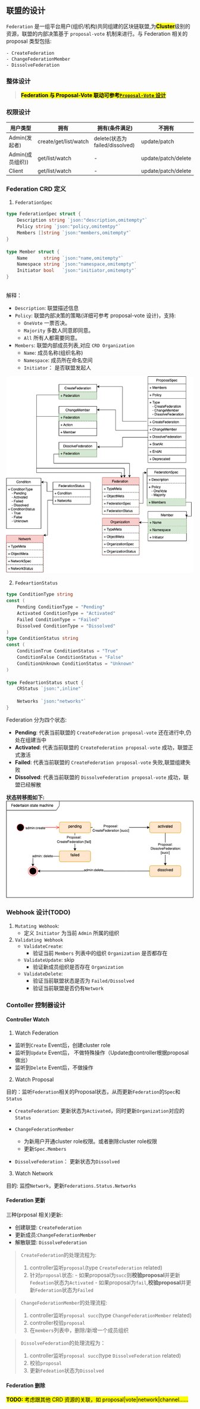 ## **联盟的设计**

`Federation` 是一组平台用户(组织/机构)共同组建的区块链联盟,为<mark>**Cluster**</mark>级别的资源，联盟的内部决策基于 `proposal-vote` 机制来进行。与 Federation 相关的 proposal 类型包括:

```
- CreateFederation  
- ChangeFederationMember  
- DissolveFederation  
```

### **整体设计**

> <mark>**Federation 与 Proposal-Vote 联动可参考[`Proposal-Vote` 设计](proposal-vote-design.md)**</mark>

### **权限设计**

| 用户类型         | 拥有                  | 拥有(条件满足)                  | 不拥有              |
| ---------------- | --------------------- | ------------------------------- | ------------------- |
| Admin(发起者)    | create/get/list/watch | delete(状态为 failed/dissolved) | update/patch        |
| Admin(成员组织)) | get/list/watch        | -                               | update/patch/delete |
| Client           | get/list/watch        | -                               | update/patch/delete |

### Federation CRD 定义

1. `FederationSpec`

```go
type FederationSpec struct {
    Description string `json:"description,omitempty"`
    Policy string `json:"policy,omitemtpy"` 
    Members []string `json:"members,omitempty"`  
}

type Member struct {
	Name      string `json:"name,omitempty"`
	Namespace string `json:"namespace,omitempty"`
	Initiator bool   `json:"initiator,omitempty"`
}
 
```

解释：

- `Description`: 联盟描述信息
- `Policy`: 联盟内部决策的策略(详细可参考 proposal-vote 设计)，支持:
  - `OneVote`  一票否决。
  - `Majority` 多数人同意即同意。
  - `All` 所有人都需要同意。
- `Members`: 联盟内部成员列表,对应 `CRD Organization`
  - `Name`: 成员名称(组织名称)
  - `Namespace`:  成员所在命名空间
  - `Initiator`： 是否联盟发起人 

![Federation-Proposal-Vote](./images/federation-crd.png)

2. `FedeartionStatus`

```go
type ConditionType string
const (
    Pending ConditionType = "Pending"
    Activated ConditionType = "Activated"
    Failed ConditionType = "Failed"
    Dissolved ConditionType = "Dissolved"
)
type ConditionStatus string
const (
    ConditionTrue ConditionStatus = "True"
    ConditionFalse ConditionStatus = "False"
    ConditionUnknown ConditionStatus = "Unknown"
)

type FedeartionStatus stuct {
    CRStatus `json:",inline"`

    Networks `json:"networks"`
}

```

Federation 分为四个状态:

- **Pending**: 代表当前联盟的 `CreateFederation proposal-vote` 还在进行中,仍处在组建当中
- **Activated**: 代表当前联盟的 `CreateFederation proposal-vote` 成功，联盟正式激活
- **Failed**: 代表当前联盟的 `CreateFederation proposal-vote` 失败,联盟组建失败
- **Dissolved**: 代表当前联盟的 `DissolveFederation proposal-vote` 成功，联盟已经解散

**状态转移图如下:**
![federation-state-transition](./images/federation-state-transition.png)

### **Webhook 设计**(TODO)

1. `Mutating Webhook`:
   - 定义 `Initiator` 为当前 `Admin` 所属的组织
2. `Validating Webhook`
   - `ValidateCreate`:
     - 验证当前 `Members` 列表中的组织 `Organization` 是否都存在
   - `ValidateUpdate`: skip
     - 验证新成员组织是否存在 `Organization`
   - `ValidateDelete`:
     - 验证当前联盟状态是否为 `Failed/Dissolved`
     - 验证当前联盟是否仍有`Network`

### **Contoller 控制器设计**

#### Controller Watch

1. Watch Federation

- 监听到`Create` Event后，创建cluster role
- 监听到`Update` Event后， 不做特殊操作（Update由controller根据proposal做出）
- 监听到`Delete` Event后，不做操作

2. Watch Proposal

目的：监听`Federation`相关的Proposal状态，从而更新`Federation`的`Spec`和`Status`

- `CreateFederation`: 更新状态为`Activated`，同时更新`Organization`对应的`Status`

- `ChangeFederationMember`
  - 为新用户开通cluster role权限。或者删除cluster role权限
  - 更新`Spec.Members`

- `DissolveFederation`： 更新状态为`Dissolved`

3. Watch Network

目的: 监控`Network`，更新`Federations.Status.Networks`


#### **Federation 更新**

三种(prposal 相关)更新:

- 创建联盟: `CreateFederation`
- 更新成员:`ChangeFederationMember`
- 解散联盟: `DissolveFederation`

> `CreateFederation`的处理流程为:
>  1. controller监听`proposal`(type `CreateFederation` related)
>  2. 针对`proposal`状态:
    - 如果proposal为`succ`则**校验proposal**并更新`Fedeation`状态为`Activated`
    - 如果proposal为`fail`,**校验proposal**并更新`Federation`状态为`Failed`

> `ChangeFederationMember`的处理流程:
>  1. controller监听`proposal succ`(type `ChangeFederationMember` related)
>  2. controller校验`proposal`
>  3. 在`members`列表中，删除/新增一个成员组织

> `DissolveFederation`的处理流程为：
> 1. controller监听`proposal succ`(type `DissolveFederation` related)
> 2. 校验`proposal`
> 3. 更新`Fedeation`状态为`Dissolved`

#### **Federation 删除**

<mark> **TODO:** 考虑跟其他 CRD 资源的关联，如 proposal|vote|network|channel......</mark>
